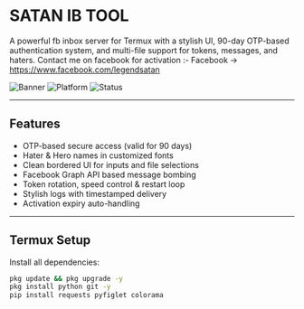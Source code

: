 # SATAN IB TOOL

A powerful fb inbox server for Termux with a stylish UI, 90-day OTP-based authentication system, and multi-file support for tokens, messages, and haters. Contact me on facebook for activation :- Facebook -> https://www.facebook.com/legendsatan

![Banner](https://img.shields.io/badge/version-5.0-blue.svg)
![Platform](https://img.shields.io/badge/platform-Termux%20%2F%20Android-green.svg)
![Status](https://img.shields.io/badge/status-Active-brightgreen.svg)

---

## Features

- OTP-based secure access (valid for 90 days)
- Hater & Hero names in customized fonts
- Clean bordered UI for inputs and file selections
- Facebook Graph API based message bombing
- Token rotation, speed control & restart loop
- Stylish logs with timestamped delivery
- Activation expiry auto-handling

---

## Termux Setup

Install all dependencies:

```bash
pkg update && pkg upgrade -y
pkg install python git -y
pip install requests pyfiglet colorama
